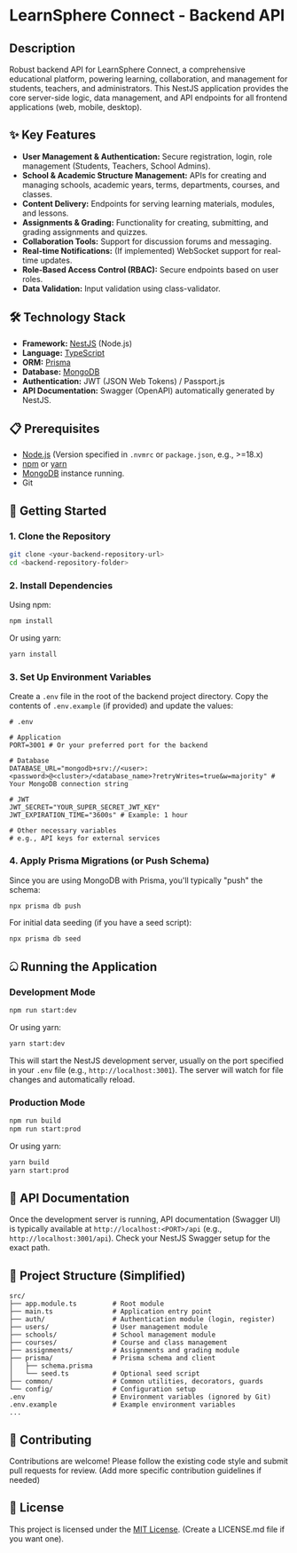 # LearnSphere Connect - Backend API

## Description

Robust backend API for LearnSphere Connect, a comprehensive educational platform, powering learning, collaboration, and management for students, teachers, and administrators. This NestJS application provides the core server-side logic, data management, and API endpoints for all frontend applications (web, mobile, desktop).

## ✨ Key Features

* **User Management & Authentication:** Secure registration, login, role management (Students, Teachers, School Admins).
* **School & Academic Structure Management:** APIs for creating and managing schools, academic years, terms, departments, courses, and classes.
* **Content Delivery:** Endpoints for serving learning materials, modules, and lessons.
* **Assignments & Grading:** Functionality for creating, submitting, and grading assignments and quizzes.
* **Collaboration Tools:** Support for discussion forums and messaging.
* **Real-time Notifications:** (If implemented) WebSocket support for real-time updates.
* **Role-Based Access Control (RBAC):** Secure endpoints based on user roles.
* **Data Validation:** Input validation using class-validator.

## 🛠️ Technology Stack

* **Framework:** [NestJS](https://nestjs.com/) (Node.js)
* **Language:** [TypeScript](https://www.typescriptlang.org/)
* **ORM:** [Prisma](https://www.prisma.io/)
* **Database:** [MongoDB](https://www.mongodb.com/)
* **Authentication:** JWT (JSON Web Tokens) / Passport.js
* **API Documentation:** Swagger (OpenAPI) automatically generated by NestJS.

## 📋 Prerequisites

* [Node.js](https://nodejs.org/) (Version specified in `.nvmrc` or `package.json`, e.g., >=18.x)
* [npm](https://www.npmjs.com/) or [yarn](https://yarnpkg.com/)
* [MongoDB](https://www.mongodb.com/try/download/community) instance running.
* Git

## 🚀 Getting Started

### 1. Clone the Repository

```bash
git clone <your-backend-repository-url>
cd <backend-repository-folder>
```

### 2. Install Dependencies

Using npm:
```bash
npm install
```
Or using yarn:
```bash
yarn install
```

### 3. Set Up Environment Variables

Create a `.env` file in the root of the backend project directory. Copy the contents of `.env.example` (if provided) and update the values:

```env
# .env

# Application
PORT=3001 # Or your preferred port for the backend

# Database
DATABASE_URL="mongodb+srv://<user>:<password>@<cluster>/<database_name>?retryWrites=true&w=majority" # Your MongoDB connection string

# JWT
JWT_SECRET="YOUR_SUPER_SECRET_JWT_KEY"
JWT_EXPIRATION_TIME="3600s" # Example: 1 hour

# Other necessary variables
# e.g., API keys for external services
```

### 4. Apply Prisma Migrations (or Push Schema)

Since you are using MongoDB with Prisma, you'll typically "push" the schema:
```bash
npx prisma db push
```
For initial data seeding (if you have a seed script):
```bash
npx prisma db seed
```

## ධ Running the Application

### Development Mode

```bash
npm run start:dev
```
Or using yarn:
```bash
yarn start:dev
```
This will start the NestJS development server, usually on the port specified in your `.env` file (e.g., `http://localhost:3001`). The server will watch for file changes and automatically reload.

### Production Mode

```bash
npm run build
npm run start:prod
```
Or using yarn:
```bash
yarn build
yarn start:prod
```

## 📖 API Documentation

Once the development server is running, API documentation (Swagger UI) is typically available at `http://localhost:<PORT>/api` (e.g., `http://localhost:3001/api`). Check your NestJS Swagger setup for the exact path.

## 📁 Project Structure (Simplified)

```
src/
├── app.module.ts         # Root module
├── main.ts               # Application entry point
├── auth/                 # Authentication module (login, register)
├── users/                # User management module
├── schools/              # School management module
├── courses/              # Course and class management
├── assignments/          # Assignments and grading module
├── prisma/               # Prisma schema and client
│   ├── schema.prisma
│   └── seed.ts           # Optional seed script
├── common/               # Common utilities, decorators, guards
└── config/               # Configuration setup
.env                      # Environment variables (ignored by Git)
.env.example              # Example environment variables
...
```

## 🤝 Contributing

Contributions are welcome! Please follow the existing code style and submit pull requests for review.
(Add more specific contribution guidelines if needed)

## 📄 License

This project is licensed under the [MIT License](LICENSE.md). (Create a LICENSE.md file if you want one).

